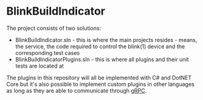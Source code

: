 # BlinkBuildIndicator

The project consists of two solutions:

* BlinkBuildIndicator.sln - this is where the main projects resides - means, the service, the code required to control the blink(1) device and the corresponding test cases
* BlinkBuildIndicatorPlugins.sln - this is where all plugins and their unit tests are located at

The plugins in this repository will all be implemented with C# and DotNET Core but it's also possible to implement custom plugins in other languages as long as they are able to communicate through [gRPC](https://grpc.io).